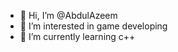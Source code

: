 - 👋 Hi, I’m @AbdulAzeem
- 👀 I’m interested in game developing
- 🌱 I’m currently learning c++

<!---
AbdulAzeem-1/AbdulAzeem-1 is a ✨ special ✨ repository because its `README.md` (this file) appears on your GitHub profile.
You can click the Preview link to take a look at your changes.
--->
